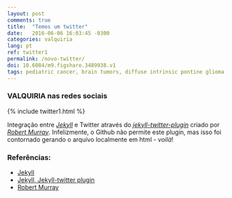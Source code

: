 ```yaml
---
layout: post
comments: true
title:  "Temos um twitter"
date:   2016-06-06 16:03:45 -0300
categories: valquiria
lang: pt
ref: twitter1
permalink: /novo-twitter/
doi: 10.6084/m9.figshare.3489938.v1
tags: pediatric cancer, brain tumors, diffuse intrinsic pontine glioma, clinical trial, magnetic resonance imaging
---
```

### VALQUIRIA nas redes sociais

{% include twitter1.html %}

Integração entre [_Jekyll_][jekyll] e Twitter através do [_jekyll-twitter-plugin_][jekyll-twitter-plugin] criado por [_Robert Murray_][murray]. Infelizmente, o Github não permite este plugin, mas isso foi contornado gerando o arquivo localmente em html - _voilà_!

### Referências:

- [Jekyll][jekyll]
- [Jekyll, Jekyll-twitter plugin][jekyll-twitter-plugin]
- [Robert Murray][murray]

[jekyll]: https://jekyllrb.com
[jekyll-twitter-plugin]: https://github.com/rob-murray/jekyll-twitter-plugin
[murray]: https://github.com/rob-murray
